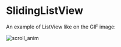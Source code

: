 SlidingListView
===============

An example of ListView like on the GIF image:

![scroll_anim](https://cloud.githubusercontent.com/assets/8103060/4665154/9267de6c-5548-11e4-8a62-f35ca7bd4e19.gif)

